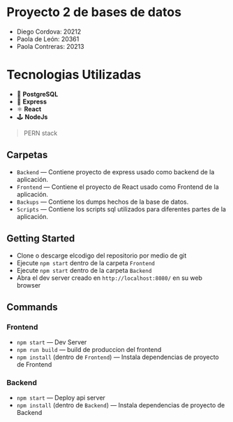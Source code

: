 # Proyecto 2 de bases de datos 
- Diego Cordova: 20212
- Paola de León: 20361
- Paola Contreras: 20213

# Tecnologias Utilizadas
- 🐘 **PostgreSQL**
- 📡 **Express**
- ⚛ **React**
- 🕹 **NodeJs**
> PERN stack

## Carpetas
- `Backend` — Contiene proyecto de express usado como backend de la aplicación.
- `Frontend` — Contiene el proyecto de React usado como Frontend de la aplicación.
- `Backups` — Contiene los dumps hechos de la base de datos.
- `Scripts` — Contiene los scripts sql utilizados para diferentes partes de la aplicación.

## Getting Started
- Clone o descarge elcodigo del repositorio por medio de git
- Ejecute `npm start` dentro de la carpeta `Frontend`
- Ejecute `npm start` dentro de la carpeta `Backend`
- Abra el dev server creado en `http://localhost:8080/` en su web browser

## Commands

### Frontend 
- `npm start` — Dev Server 
- `npm run build` — build de produccion del frontend
- `npm install` (dentro de `Frontend`) — Instala dependencias de proyecto de Frontend

### Backend
- `npm start` — Deploy api server
- `npm install` (dentro de `Backend`) — Instala dependencias de proyecto de Backend
